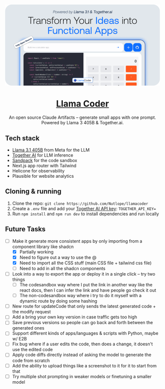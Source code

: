 <a href="https://www.llamacoder.io">
  <img alt="Llama Coder" src="./public/og-image.png">
  <h1 align="center">Llama Coder</h1>
</a>

<p align="center">
  An open source Claude Artifacts – generate small apps with one prompt. Powered by Llama 3 405B & Together.ai.
</p>

## Tech stack

- [Llama 3.1 405B](https://ai.meta.com/blog/meta-llama-3-1/) from Meta for the LLM
- [Together AI](https://dub.sh/together-ai) for LLM inference
- [Sandpack](https://sandpack.codesandbox.io/) for the code sandbox
- Next.js app router with Tailwind
- Helicone for observability
- Plausible for website analytics

## Cloning & running

1. Clone the repo: `git clone https://github.com/Nutlope/llamacoder`
2. Create a `.env` file and add your [Together AI API key](https://dub.sh/together-ai): `TOGETHER_API_KEY=`
3. Run `npm install` and `npm run dev` to install dependencies and run locally

## Future Tasks

- [ ] Make it generate more consistent apps by only importing from a component library like shadcn
  - [x] Partially working
  - [x] Need to figure out a way to use the @
  - [x] Need to import all the CSS stuff (main CSS file + tailwind css file)
  - [ ] Need to add in all the shadcn components
- [ ] Look into a way to export the app or deploy it in a single click – try two things
  - [ ] The codesandbox way where I put the link in another way like the react docs, then I can infer the link and have people go check it out
  - [ ] The non-codesandbox way where i try to do it myself with a dynamic route by doing some hashing
- [ ] New route for updateCode that only sends the latest generated code + the modify request
- [ ] Add a bring your own key version in case traffic gets too high
- [ ] Save previous versions so people can go back and forth between the generated ones
- [ ] Support different kinds of apps/languages & scripts with Python, maybe w/ E2B
- [ ] Fix bug where if a user edits the code, then does a change, it doesn't use the edited code
- [ ] Apply code diffs directly instead of asking the model to generate the code from scratch
- [ ] Add the ability to upload things like a screenshot to it for it to start from that
- [ ] Try multiple shot prompting in weaker models or finetuning a smaller model

